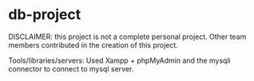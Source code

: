 # db-project
DISCLAIMER: this project is not a complete personal project. Other team members contributed in the creation of this project.

Tools/libraries/servers:
Used Xampp + phpMyAdmin and the mysqli connector to connect to mysql server.
